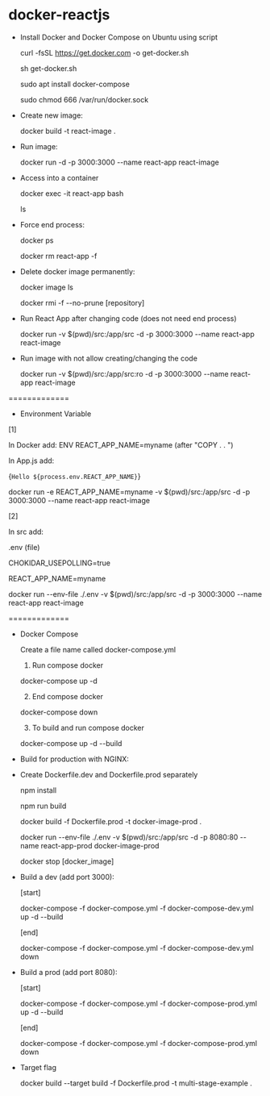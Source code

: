 # docker-reactjs

- Install Docker and Docker Compose on Ubuntu using script

  curl -fsSL https://get.docker.com -o get-docker.sh

  sh get-docker.sh

  sudo apt  install docker-compose

  sudo chmod 666 /var/run/docker.sock


- Create new image:

  docker build -t react-image .

- Run image:

  docker run -d -p 3000:3000 --name react-app react-image

- Access into a container

  docker exec -it react-app bash

  ls 

- Force end process:

  docker ps

  docker rm react-app -f

- Delete docker image permanently:

  docker image ls

  docker rmi -f --no-prune [repository]

- Run React App after changing code (does not need end process) 

  docker run -v $(pwd)/src:/app/src -d -p 3000:3000 --name react-app react-image

- Run image with not allow creating/changing the code

  docker run -v $(pwd)/src:/app/src:ro -d -p 3000:3000 --name react-app react-image

=============

- Environment Variable

[1]

In Docker add: ENV REACT_APP_NAME=myname (after "COPY . . ")

In App.js add: <p>{`Hello ${process.env.REACT_APP_NAME}`}</p>

docker run -e REACT_APP_NAME=myname -v $(pwd)/src:/app/src -d -p 3000:3000 --name react-app react-image

[2]

In src add: 

.env (file)

CHOKIDAR_USEPOLLING=true

REACT_APP_NAME=myname

docker run --env-file ./.env -v $(pwd)/src:/app/src -d -p 3000:3000 --name react-app react-image

=============

- Docker Compose

  Create a file name called docker-compose.yml

  1. Run compose docker

  docker-compose up -d

  2. End compose docker

  docker-compose down

  3. To build and run compose docker

  docker-compose up -d --build

- Build for production with NGINX:

- Create Dockerfile.dev and Dockerfile.prod separately

  npm install

  npm run build

  docker build -f Dockerfile.prod -t docker-image-prod .

  docker run --env-file ./.env -v $(pwd)/src:/app/src -d -p 8080:80 --name react-app-prod docker-image-prod

  docker stop [docker_image]

- Build a dev (add port 3000):

  [start]

  docker-compose -f docker-compose.yml -f docker-compose-dev.yml up -d --build

  [end]

  docker-compose -f docker-compose.yml -f docker-compose-dev.yml down

- Build a prod (add port 8080):

  [start]

  docker-compose -f docker-compose.yml -f docker-compose-prod.yml up -d --build

  [end]

  docker-compose -f docker-compose.yml -f docker-compose-prod.yml down 

- Target flag

  docker build --target build -f Dockerfile.prod -t multi-stage-example .
